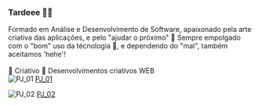 ### Tardeee 🐺🐯

Formado em Análise e Desenvolvimento de Software, apaixonado pela arte criativa das aplicações, e pelo "ajudar o próximo" 🤩
Sempre empolgado com o "bom" uso da técnologia 🤪, e dependendo do "mal", também aceitamos 'hehe'!
<br><br>
🤩 Criativo 🤩
Desenvolvimentos criativos WEB
<br>
![PJ_01](https://user-images.githubusercontent.com/95542667/149249283-186c3bd6-d665-4ec4-a02e-6562fbd6eb22.gif)
[PJ_01](https://github.com/meninomichaelpgm/Criativo/tree/main/PJ_01)

![PJ_02](https://user-images.githubusercontent.com/95542667/149249375-4223ea80-2473-4e77-ad68-b0db4a35b809.gif)
[PJ_02](https://github.com/meninomichaelpgm/Criativo/tree/main/PJ_02)
